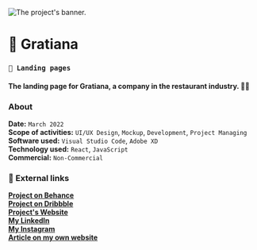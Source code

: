 ![The project's banner.](https:example.com/)
# 📌 Gratiana
### `🛬 Landing pages`
#### The landing page for Gratiana, a company in the restaurant industry. 🧑‍🍳
### About
**Date:** `March 2022`\
**Scope of activities:** `UI/UX Design`, `Mockup`, `Development`, `Project Managing`\
**Software used:** `Visual Studio Code`, `Adobe XD`\
**Technology used:** `React`, `JavaScript`\
**Commercial:** `Non-Commercial`

### 🔗 External links
**[Project on Behance](https://behance.net/)**\
**[Project on Dribbble](https://dribbble.com/)**\
**[Project's Website](https://example.com/)**\
**[My LinkedIn](https://linkedin.com/)**\
**[My Instagram](https://www.instagram.com/)**\
**[Article on my own website](https://www.example.com/)**
